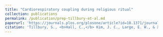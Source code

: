 ```yaml
---
title: "Cardiorespiratory coupling during religious ritual"
collection: publications
permalink: /publication/prep-tillbury-et-al.md
paperurl: 'https://journals.plos.org/plosone/article?id=10.1371/journal.pone.0279987'
citation: 'Tillbury, S., <b>Hall, C.,</b> Kim, J. C., Large, E. W., & Xygalatas, D. (in preparation). Cardiorespiratory coupling during religious ritual.'
---
```

